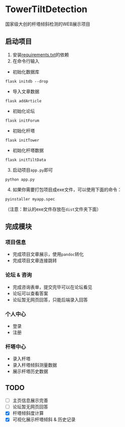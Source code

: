 # TowerTiltDetection
国家级大创的杆塔倾斜检测的WEB展示项目

## 启动项目

1. 安装[requirements.txt](requirements.txt)的依赖
2. 在命令行输入

- 初始化数据库

```shell
flask initdb --drop
```

- 导入文章数据

```shell
flask addArticle
```

- 初始化论坛

```shell
flask initForum
```

- 初始化杆塔

```shell
flask initTower
```

- 初始化杆塔数据

```shell
flask initTiltData
```

3. 启动项目`app.py`即可

```shell
python app.py
```

4. 如果你需要打包项目成exe文件，可以使用下面的命令：

```shell
pyinstaller myapp.spec
```

（注意：默认的exe文件存放在`dist`文件夹下面）

## 完成模块

### 项目信息

- 完成项目文章展示，使用`pandoc`转化
- 完成项目文章连接跳转

### 论坛 & 咨询

- 完成咨询表单，提交完毕可以在论坛看见
- 论坛可以查看答案
- 论坛暂无网页回答，只能后端录入回答

### 个人中心

- 登录
- 注册

### 杆塔中心

- 录入杆塔
- 录入杆塔倾斜测量数据
- 展示杆塔历史数据

## TODO

- [ ] 主页信息展示完善
- [ ] 论坛暂无网页回答
- [X] 杆塔倾斜度计算
- [X] 可视化展示杆塔倾斜 & 历史记录